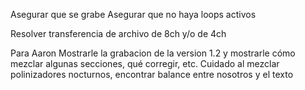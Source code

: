 Asegurar que se grabe
Asegurar que no haya loops activos

Resolver transferencia de archivo de 8ch y/o de 4ch

Para Aaron
Mostrarle la grabacion de la version 1.2 y mostrarle cómo mezclar algunas secciones, qué corregir, etc.
Cuidado al mezclar polinizadores nocturnos, encontrar balance entre nosotros y el texto
